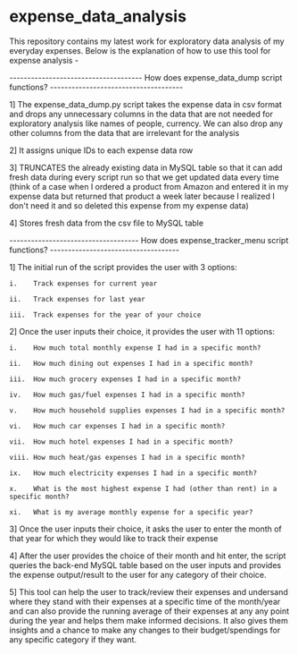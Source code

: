 # expense_data_analysis
This repository contains my latest work for exploratory data analysis of my everyday expenses. Below is the explanation of how to use this tool for expense analysis -

-------------------------------------    How does expense_data_dump script functions? -------------------------------------

1] The expense_data_dump.py script takes the expense data in csv format and drops any unnecessary columns in the data that are not needed for exploratory analysis like names of people, currency. We can also drop any other columns from the data that are irrelevant for the analysis

2] It assigns unique IDs to each expense data row

3] TRUNCATES the already existing data in MySQL table so that it can add fresh data during every script run so that we get updated data every time (think of a case when I ordered a product from Amazon and entered it in my expense data but returned that product a week later because I realized I don't need it and so deleted this expense from my expense data)

4] Stores fresh data from the csv file to MySQL table

------------------------------------    How does expense_tracker_menu script functions? ------------------------------------

1] The initial run of the script provides the user with 3 options:
   
    i.    Track expenses for current year
   
    ii.   Track expenses for last year
   
    iii.  Track expenses for the year of your choice

2] Once the user inputs their choice, it provides the user with 11 options:
   
    i.    How much total monthly expense I had in a specific month?
   
    ii.   How much dining out expenses I had in a specific month?
   
    iii.  How much grocery expenses I had in a specific month?
   
    iv.   How much gas/fuel expenses I had in a specific month?
   
    v.    How much household supplies expenses I had in a specific month?
  
    vi.   How much car expenses I had in a specific month?
   
    vii.  How much hotel expenses I had in a specific month?
   
    viii. How much heat/gas expenses I had in a specific month?
   
    ix.   How much electricity expenses I had in a specific month?
   
    x.    What is the most highest expense I had (other than rent) in a specific month?
   
    xi.   What is my average monthly expense for a specific year?

3] Once the user inputs their choice, it asks the user to enter the month of that year for which they would like to track their expense

4] After the user provides the choice of their month and hit enter, the script queries the back-end MySQL table based on the user inputs and provides the expense output/result to the user for any category of their choice. 

5] This tool can help the user to track/review their expenses and undersand where they stand with their expenses at a specific time of the month/year and can also provide the running average of their expenses at any any point during the year and helps them make informed decisions. It also gives them insights and a chance to make any changes to their budget/spendings for any specific category if they want.  

   

